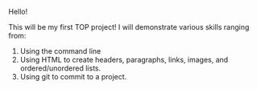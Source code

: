 Hello!

This will be my first TOP project! 
I will demonstrate various skills ranging from:
1. Using the command line
2. Using HTML to create headers, paragraphs, links, images, and ordered/unordered lists. 
3. Using git to commit to a project.
